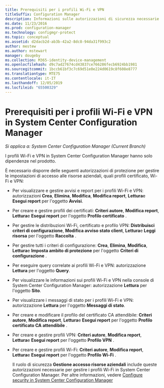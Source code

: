 ```yaml
---
title: Prerequisiti per i profili Wi-Fi e VPN
titleSuffix: Configuration Manager
description: Informazioni sulle autorizzazioni di sicurezza necessarie per gestire i profili di certificato, i profili Wi-Fi e VPN in System Center Configuration Manager.
ms.date: 11/23/2016
ms.prod: configuration-manager
ms.technology: configmgr-protect
ms.topic: conceptual
ms.assetid: d2dacb2d-ab3b-42a2-8dc8-94da31f993c2
author: mestew
ms.author: mstewart
manager: dougeby
ms.collection: M365-identity-device-management
ms.openlocfilehash: d9c7ad27674cd43837ce766286fecb6924bb1981
ms.sourcegitcommit: 1bccb61bf3c7c69d51e0e224d0619c8f608e8777
ms.translationtype: MTE75
ms.contentlocale: it-IT
ms.lasthandoff: 12/05/2019
ms.locfileid: "65500329"
---
```

# <a name="prerequisites-for-wi-fi-and-vpn-profiles-in-system-center-configuration-manager"></a>Prerequisiti per i profili Wi-Fi e VPN in System Center Configuration Manager

*Si applica a: System Center Configuration Manager (Current Branch)*

I profili Wi-Fi e VPN in System Center Configuration Manager hanno solo dipendenze nel prodotto.  

 È necessario disporre delle seguenti autorizzazioni di protezione per gestire le impostazioni di accesso alle risorse aziendali, quali profili certificato, Wi-Fi e VPN:  

- Per visualizzare e gestire avvisi e report per i profili Wi-Fi e VPN: autorizzazioni **Crea**, **Elimina**, **Modifica**, **Modifica report**, **Lettura**e **Esegui report** per l'oggetto **Avvisi**.  

- Per creare e gestire profili dei certificati: **Criteri autore**, **Modifica report**, **Lettura**e **Esegui report** per l'oggetto **Profilo certificato** .  

- Per gestire le distribuzioni Wi-Fi, certificato e profilo VPN: **Distribuisci criteri di configurazione**, **Modifica avviso stato client**, **Lettura**e **Leggi risorsa** per l'oggetto **Raccolta** .  

- Per gestire tutti i criteri di configurazione: **Crea**, **Elimina**, **Modifica**, **Lettura**e **Imposta ambito di protezione** per l'oggetto **Criteri di configurazione** .  

- Per eseguire query correlate ai profili Wi-Fi e VPN: autorizzazione **Lettura** per l'oggetto **Query**.  

- Per visualizzare le informazioni sui profili Wi-Fi e VPN nella console di System Center Configuration Manager: autorizzazione **Lettura** per l'oggetto **Sito**.  

- Per visualizzare i messaggi di stato per i profili Wi-Fi e VPN: autorizzazione **Lettura** per l'oggetto **Messaggi di stato**.  

- Per creare e modificare il profilo del certificato CA attendibile: **Criteri autore**, **Modifica report**, **Lettura**e **Esegui report** per l'oggetto **Profilo certificato CA attendibile** .  

- Per creare e gestire profili VPN: **Criteri autore**, **Modifica report**, **Lettura**e **Esegui report** per l'oggetto **Profilo VPN** .  

- Per creare e gestire profili Wi-Fi: **Criteri autore**, **Modifica report**, **Lettura**e **Esegui report** per l'oggetto **Profilo Wi-Fi** .  

  Il ruolo di sicurezza **Gestione accesso risorse aziendali** include queste autorizzazioni necessarie per gestire i profili Wi-Fi in System Center Configuration Manager. Per altre informazioni, vedere [Configure security in System Center Configuration Manager](../../core/plan-design/security/configure-security.md)
